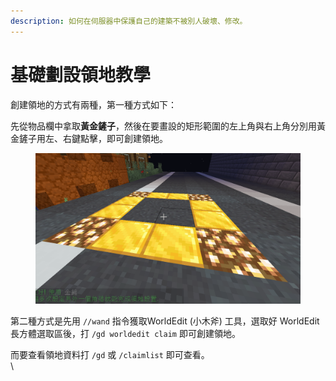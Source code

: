 ```yaml
---
description: 如何在伺服器中保護自己的建築不被別人破壞、修改。
---
```


# 基礎劃設領地教學

創建領地的方式有兩種，第一種方式如下：

先從物品欄中拿取**黃金鏟子**，然後在要畫設的矩形範圍的左上角與右上角分別用黃金鏟子用左、右鍵點擊，即可創建領地。

<figure><img src="../.gitbook/assets/image (1) (2).png" alt=""><figcaption></figcaption></figure>

第二種方式是先用 `//wand` 指令獲取WorldEdit (小木斧) 工具，選取好 WorldEdit 長方體選取區後，打 `/gd worldedit claim` 即可創建領地。&#x20;

而要查看領地資料打 `/gd` 或 `/claimlist` 即可查看。\
\
